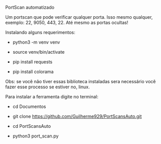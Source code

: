 PortScan automatizado

Um portscan que pode verificar qualquer porta. Isso mesmo qualquer, exemplo: 22, 9050, 443, 22. Até mesmo as portas ocultas!


Instalando alguns requerimentos:

- python3 -m venv venv

- source venv/bin/activate

- pip install requests

- pip install colorama

Obs: se você não tiver essas biblioteca instaladas sera necessário você fazer esse processo se estiver no, linux. 

Para instalar a ferramenta digite no terminal:

- cd Documentos

- git clone https://github.com/Guilherme929/PortScansAuto.git

- cd PortScansAuto

- python3 port_scan.py
